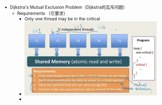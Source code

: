 - Dijkstra's Mutual Exclusion Problem（Dijkstra的互斥问题）
	- Requirements （它要求）
		- Only one thread may be in the critical
		- ![image.png](../assets/image_1670250795719_0.png)
		-